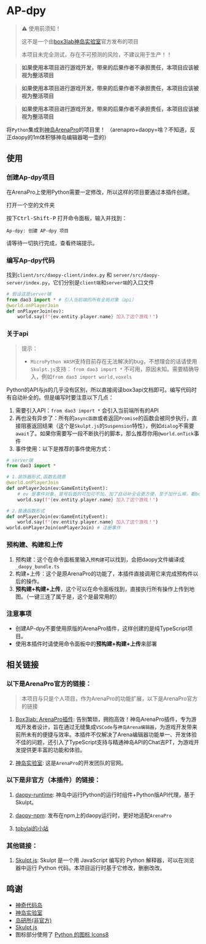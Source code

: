 # AP-dpy
> ⚠ 使用前须知！
>
> 这不是一个由[box3lab神岛实验室](https://box3lab.com)官方发布的项目
>
> 本项目未完全测试，存在不可预测的风险，不建议用于生产！！

> **如果使用本项目进行游戏开发，带来的后果作者不承担责任，本项目应该被视为整活项目**

> **如果使用本项目进行游戏开发，带来的后果作者不承担责任，本项目应该被视为整活项目**

> **如果使用本项目进行游戏开发，带来的后果作者不承担责任，本项目应该被视为整活项目**


将`Python`集成到[神岛ArenaPro](https://www.yuque.com/box3lab/doc/fi2z90g00qp2hwac)的项目里！
（arenapro+daopy=啥？不知道，反正daopy的1m体积够神岛编辑器喝一壶的）

## 使用
### 创建Ap-dpy项目
在ArenaPro上使用Python需要一定修改，所以这样的项目要通过本插件创建。

打开一个空的文件夹

按下<kbd>Ctrl-Shift-P</kbd> 打开命令面板，输入并找到：
```
Ap-dpy: 创建 AP-dpy 项目
```
请等待一切执行完成，查看终端提示。
### 编写Ap-dpy代码
找到`client/src/daopy-client/index.py` 和 `server/src/daopy-server/index.py`，它们分别是`client端`和`server端`的入口文件
```python
# 假设这是server端
from dao3 import * # 引入当前端的所有全局对象（api）
@world.onPlayerJoin
def onPlayerJoin(ev):
    world.say(f"{ev.entity.player.name} 加入了这个游戏！")

```
### 关于api
> 提示：
> - `MicroPython WASM`支持目前存在无法解决的bug，不想理会的话请使用`Skulpt.js`支持： 
> `from dao3 import *` 不可用，原因未知。需要精确导入，例如`from dao3 import world,voxels`

Python的API与js的几乎没有区别，所以直接阅读box3api文档即可。编写代码时有自动补全的。但是编写时要注意以下几点：
1. 需要引入API：`from dao3 import *`
会引入当前端所有的API
2. 再也没有异步了：所有的`async函数`或者返回`Promise`的函数会被同步执行，直接阻塞返回结果（这个是`Skulpt.js`的`Suspension`特性），例如`dialog`不需要`await`了。如果你需要写一段不断执行的脚本，那么推荐你用`@world.onTick`事件
3. 事件使用：以下是推荐的事件使用方式：
```python
# server端
from dao3 import *

# 1.装饰器形式,函数名随意
@world.onPlayerJoin
def onPlayerJoin(ev:GameEntityEvent):
    # ev 是事件对象，冒号后面的可加可不加，加了自动补全会更方便，至于加什么嘛，看box3api文档
    world.say(f"{ev.entity.player.name} 加入了这个游戏！")

# 2.普通函数形式
def onPlayerJoin(ev:GameEntityEvent):
    world.say(f"{ev.entity.player.name} 加入了这个游戏！")
world.onPlayerJoin(onPlayerJoin) # 注册事件
```

### 预构建、构建和上传
1. 预构建：这个在命令面板里输入`预构建`可以找到，会把daopy文件编译成`_daopy_bundle.ts`
2. 构建+上传：这个是原ArenaPro的功能了，本插件直接调用它来完成预构件以后的操作。
3. **预构建+构建+上传**，这个可以在命令面板找到，直接执行所有操作上传到地图。（一键三连了属于是，这个是最常用的）

### 注意事项
- 创建AP-dpy不要使用原版的ArenaPro插件，这样创建的是纯TypeScript项目。
- 使用本插件时请使用命令面板中的**预构建+构建+上传**来部署

## 相关链接

### 以下是ArenaPro官方的链接：
> 本项目与只是个人项目，作为ArenaPro的功能扩展，以下是ArenaPro官方的链接
1. [Box3lab: ArenaPro插件](https://www.yuque.com/box3lab/doc/fi2z90g00qp2hwac): 
告别繁琐，拥抱高效！神岛ArenaPro插件，专为游戏开发者设计，旨在通过无缝集成`VSCode`与`神岛Arena编辑器`，为游戏开发带来前所未有的便捷与效率。本插件不仅解决了Arena编辑器功能单一、开发体验不佳的问题，还引入了TypeScript支持与精通神岛API的Chat吉PT，为游戏开发提供更丰富的功能和体验。

2. [神岛实验室](https://box3lab.com): 这是`ArenaPro`的开发团队的官网。

### 以下是非官方（本插件）的链接：
1. [daopy-runtime](https://github.com/tobylai-toby/daopy-runtime): 神岛中运行Python的运行时组件+Python版API代理，基于Skulpt。

2. [daopy-npm](https://www.npmjs.com/package/daopy-npm): 发布在npm上的daopy运行时，更好地适配`ArenaPro`

3. [tobylai的小站](https://tobylai.fun)

### 其他链接：
1. [Skulpt.js](https://github.com/skulpt/skulpt): Skulpt 是一个用 JavaScript 编写的 Python 解释器，可以在浏览器中运行 Python 代码。本项目运行时基于它修改，删删改改。

## 鸣谢
- [神奇代码岛](https://dao3.fun)
- [神岛实验室](https://box3lab.com)
- [岛研所(非官方)](https://github.com/Box3TRC)
- [Skulpt.js](https://github.com/skulpt/skulpt)
- 图标部分使用了 [Python 的图标 Icons8](https://icons8.com/icon/12584/python)